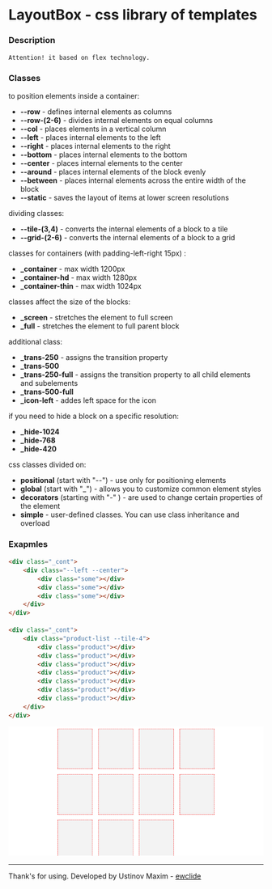 
# LayoutBox - css library of templates

### Description

	Attention! it based on flex technology.

### Classes

to position elements inside a container:

- **--row** - defines internal elements as columns
- **--row-(2-6)** - divides internal elements on equal columns
- **--col** - places elements in a vertical column
- **--left** - places internal elements to the left
- **--right** - places internal elements to the right
- **--bottom** - places internal elements to the bottom
- **--center** - places internal elements to the center
- **--around** - places internal elements of the block evenly
- **--between** - places internal elements across the entire width of the block
- **--static** - saves the layout of items at lower screen resolutions

dividing classes:

- **--tile-(3,4)** - converts the internal elements of a block to a tile
- **--grid-(2-6)** - converts the internal elements of a block to a grid

classes for containers (with padding-left-right 15px) :

- **_container** - max width 1200px
- **_container-hd** - max width 1280px
- **_container-thin** - max width 1024px

classes affect the size of the blocks:

- **_screen** - stretches the element to full screen
- **_full** - stretches the element to full parent block

additional class:

- **_trans-250** - assigns the transition property
- **_trans-500**
- **_trans-250-full** - assigns the transition property to all child elements and subelements
- **_trans-500-full**
- **_icon-left** - addes left space for the icon

if you need to hide a block on a specific resolution:

- **_hide-1024**
- **_hide-768**
- **_hide-420**

css classes divided on:

- **positional** (start with "--") - use only for positioning elements
- **global** (start with "_") - allows you to customize common element styles
- **decorators** (starting with "-" ) - are used to change certain properties of the element
- **simple** - user-defined classes. You can use class inheritance and overload


### Exapmles

```html
<div class="_cont">
	<div class="--left --center">
		<div class="some"></div>
		<div class="some"></div>
		<div class="some"></div>
	</div>
</div>

<div class="_cont">
	<div class="product-list --tile-4">
		<div class="product"></div>
		<div class="product"></div>
		<div class="product"></div>
		<div class="product"></div>
		<div class="product"></div>
		<div class="product"></div>
		<div class="product"></div>
	</div>
</div>

```

![layoutbox on page](result.jpg)

-------------
Thank's for using.
Developed by Ustinov Maxim - [ewclide](http://vk.com/ewclide)